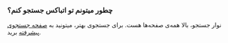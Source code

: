 
### چطور میتونم تو اتباکس جستجو کنم؟ ###
نوار جستجو، بالا همه‌ی صفحه‌ها هست. برای جستجوی بهتر، میتونید به [صفحه جستجوی پیشرفته](https://atbox.io/search) برید.
